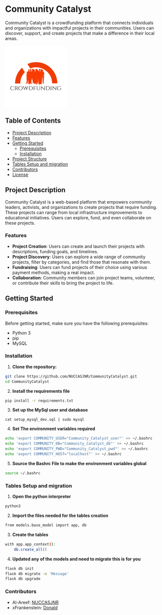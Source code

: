 # Community Catalyst

Community Catalyst is a crowdfunding platform that connects individuals and organizations with impactful projects in their communities. Users can discover, support, and create projects that make a difference in their local areas.

![Community Catalyst](/static/new_assets/img/logo.png)
## Table of Contents

- [Project Description](#project-description)
- [Features](#features)
- [Getting Started](#getting-started)
  - [Prerequisites](#prerequisites)
  - [Installation](#installation)
- [Project Structure](#project-structure)
- [Tables Setup and migration](#Tables-Setup-And-Migration)
- [Contributors](#Contributors)
- [License](#license)

## Project Description

Community Catalyst is a web-based platform that empowers community leaders, activists, and organizations to create projects that require funding. These projects can range from local infrastructure improvements to educational initiatives. Users can explore, fund, and even collaborate on these projects.

### Features

- **Project Creation**: Users can create and launch their projects with descriptions, funding goals, and timelines.
- **Project Discovery**: Users can explore a wide range of community projects, filter by categories, and find those that resonate with them.
- **Fundraising**: Users can fund projects of their choice using various payment methods, making a real impact.
- **Collaboration**: Community members can join project teams, volunteer, or contribute their skills to bring the project to life.

## Getting Started

### Prerequisites

Before getting started, make sure you have the following prerequisites:

- Python 3
- pip
- MySQL

### Installation

1. **Clone the repository:**

```bash
git clone https://github.com/NUCCASJNR/CommunityCatalyst.git
cd CommunityCatalyst
```
2. **Install the requirements file**

```bash
pip install -r requirements.txt
```
3. **Set up the MySql user and database**

```mysql
cat setup_mysql_dev.sql | sudo mysql
```

4. **Set The environment variables required**

```bash
echo 'export COMMUNITY_USER="Community_Catalyst_user"' >> ~/.bashrc
echo 'export COMMUNITY_DB="Community_Catalyst_db"' >> ~/.bashrc
echo 'export COMMUNITY_PWD="Community_Catalyst_pwd"' >> ~/.bashrc
echo 'export COMMUNITY_HOST="localhost"' >> ~/.bashrc
```

5. **Source the Bashrc File to make the environment variables global**

```bash
source ~/.bashrc
```

### Tables Setup and migration

1. **Open the python interpreter**
```bash
python3
```
2. **Import the files needed for the tables creation**
```bash
from models.base_model import app, db
```
3. **Create the tables**
```bash
with app.app_context():
    db.create_all()
```
4. **Updated any of the models and need to migrate this is for you**
```bash
flask db init
flask db migrate -m 'Message'
flask db upgrade
```
### Contributors

- Al-Areef: [NUCCASJNR](https://github.com/NUCCASJNR)
- xFrankenstein: [Donald]()